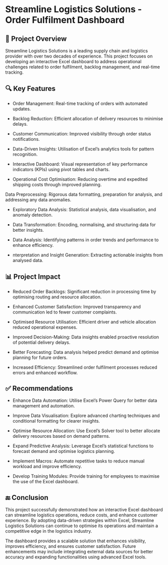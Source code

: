 # Streamline Logistics Solutions - Order Fulfilment Dashboard

## 📌 Project Overview

Streamline Logistics Solutions is a leading supply chain and logistics provider with over two decades of experience. This project focuses on developing an interactive Excel dashboard to address operational challenges related to order fulfilment, backlog management, and real-time tracking.

## 🔍 Key Features

- Order Management: Real-time tracking of orders with automated updates.

- Backlog Reduction: Efficient allocation of delivery resources to minimise delays.

- Customer Communication: Improved visibility through order status notifications.

- Data-Driven Insights: Utilisation of Excel’s analytics tools for pattern recognition.

- Interactive Dashboard: Visual representation of key performance indicators (KPIs) using pivot tables and charts.

- Operational Cost Optimisation: Reducing overtime and expedited shipping costs through improved planning.

Data Preprocessing: Rigorous data formatting, preparation for analysis, and addressing any data anomalies.

- Exploratory Data Analysis: Statistical analysis, data visualisation, and anomaly detection.

- Data Transformation: Encoding, normalising, and structuring data for better insights.

- Data Analysis: Identifying patterns in order trends and performance to enhance efficiency.

- nterpretation and Insight Generation: Extracting actionable insights from analysed data.

## 📊 Project Impact

- Reduced Order Backlogs: Significant reduction in processing time by optimising routing and resource allocation.

- Enhanced Customer Satisfaction: Improved transparency and communication led to fewer customer complaints.

- Optimised Resource Utilisation: Efficient driver and vehicle allocation reduced operational expenses.

- Improved Decision-Making: Data insights enabled proactive resolution of potential delivery delays.

- Better Forecasting: Data analysis helped predict demand and optimise planning for future orders.

- Increased Efficiency: Streamlined order fulfilment processes reduced errors and enhanced workflow.

## ✅ Recommendations

- Enhance Data Automation: Utilise Excel’s Power Query for better data management and automation.

- Improve Data Visualisation: Explore advanced charting techniques and conditional formatting for clearer insights.

- Optimise Resource Allocation: Use Excel’s Solver tool to better allocate delivery resources based on demand patterns.

- Expand Predictive Analysis: Leverage Excel’s statistical functions to forecast demand and optimise logistics planning.

- Implement Macros: Automate repetitive tasks to reduce manual workload and improve efficiency.

- Develop Training Modules: Provide training for employees to maximise the use of the Excel dashboard.

## 🔚 Conclusion

This project successfully demonstrated how an interactive Excel dashboard can streamline logistics operations, reduce costs, and enhance customer experience. By adopting data-driven strategies within Excel, Streamline Logistics Solutions can continue to optimise its operations and maintain a competitive edge in the logistics industry.

The dashboard provides a scalable solution that enhances visibility, improves efficiency, and ensures customer satisfaction. Future enhancements may include integrating external data sources for better accuracy and expanding functionalities using advanced Excel tools.
